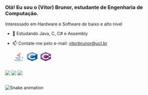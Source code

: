 ### Olá! Eu sou o (Vitor) Brunor, estudante de Engenharia de Computação.
Interessado em Hardware e Software de baixo e alto nível

- 📖 Estudando Java, C, C# e Assembly
- 📫 Contate-me pelo e-mail: vitorbrunor@ucl.br

   <img align="center" alt="Brunor-java" height="30" width="40" src="https://raw.githubusercontent.com/devicons/devicon/master/icons/java/java-original.svg">
   <img align="center" alt="Brunor-C" height="30" width="40" src="https://raw.githubusercontent.com/devicons/devicon/master/icons/c/c-original.svg">
   <img align="center" alt="Brunor-Csharp" height="30" width="40" src="https://raw.githubusercontent.com/devicons/devicon/master/icons/csharp/csharp-original.svg">
   
          
  
  ##
 
<div> 
  
  <a href="https://instagram.com/vitorbrunor" target="_blank"><img src="https://img.shields.io/badge/-Instagram-%23E4405F?style=for-the-badge&logo=instagram&logoColor=white" target="_blank"></a>
  <a href = "mailto:vitorbrunor@ucl.br"><img src="https://img.shields.io/badge/-Gmail-%23333?style=for-the-badge&logo=gmail&logoColor=white" target="_blank"></a>
  <a href="https://www.linkedin.com/in/vitor-brunor/" target="_blank"><img src="https://img.shields.io/badge/-LinkedIn-%230077B5?style=for-the-badge&logo=linkedin&logoColor=white" target="_blank"></a> 
  
</div>

##

![Snake animation](https://github.com/VitorBrunor)

